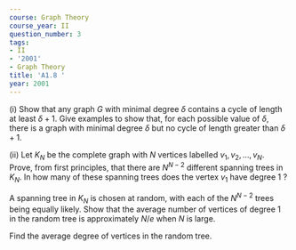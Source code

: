 ```yaml
---
course: Graph Theory
course_year: II
question_number: 3
tags:
- II
- '2001'
- Graph Theory
title: 'A1.8 '
year: 2001
---
```



(i) Show that any graph $G$ with minimal degree $\delta$ contains a cycle of length at least $\delta+1$. Give examples to show that, for each possible value of $\delta$, there is a graph with minimal degree $\delta$ but no cycle of length greater than $\delta+1$.

(ii) Let $K_{N}$ be the complete graph with $N$ vertices labelled $v_{1}, v_{2}, \ldots, v_{N}$. Prove, from first principles, that there are $N^{N-2}$ different spanning trees in $K_{N}$. In how many of these spanning trees does the vertex $v_{1}$ have degree 1 ?

A spanning tree in $K_{N}$ is chosen at random, with each of the $N^{N-2}$ trees being equally likely. Show that the average number of vertices of degree 1 in the random tree is approximately $N / e$ when $N$ is large.

Find the average degree of vertices in the random tree.